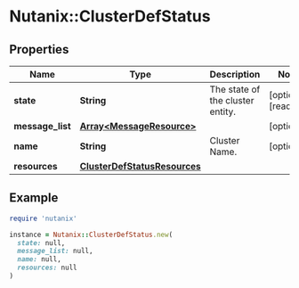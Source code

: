 # Nutanix::ClusterDefStatus

## Properties

| Name | Type | Description | Notes |
| ---- | ---- | ----------- | ----- |
| **state** | **String** | The state of the cluster entity. | [optional][readonly] |
| **message_list** | [**Array&lt;MessageResource&gt;**](MessageResource.md) |  | [optional] |
| **name** | **String** | Cluster Name. | [optional] |
| **resources** | [**ClusterDefStatusResources**](ClusterDefStatusResources.md) |  |  |

## Example

```ruby
require 'nutanix'

instance = Nutanix::ClusterDefStatus.new(
  state: null,
  message_list: null,
  name: null,
  resources: null
)
```

